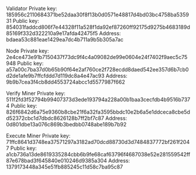 Validator
Private key: 185956c2110684371be52daa30f8f13b0d0571e48817d4bd03bc4758ba535931
Public key: 854031faddcd806f7e44328f11a528f1da92ef87260ff92175d9275b4683189d85169f332d322210a9e17afda42475f5
Address: bdaea53c881eae1429ea7dc4b711a9b5b305a7ac
 

Node
Private key: 2e4ce473e91b7150437f73dc9f4c4a09082de99e0604e24f7402f9aec5c75948
Public key: a57a00c7ba37d0b65b90f64e2af760ce2f728ecdd8daed542ee357d6b7cb0d2de1afe9b7ffcfddd7d119dc8a4e47ac93
Address: 9b9b7cea3f4cb8dd4553724abcc1d5577987f662
 

Verify Miner
Private key: 511f2fd3f52794b99407373d3ede193794a228a00b1baa3cecfdb4b9516b7374
Public key: 826f6842d6a75e9360b8cbe21f6a32fa3595bbdc10e2b6a5e1ddceca8cbe5dd52372cbc1d7dbdc8626128b7ff2bf7c87
Address: 0d801dbe13a076c869b3bedbb0748abe189b7b92
 
 
Execute Miner
Private key: 71ffc8641d3748ea37571297a3182ad70dcd88730d3d7484837772bf261f2047
Public key: a1cb736a13de8619335284cbb6b9fe68caf63796f4687038e52e281559542ff87e678bad3f645840e010246d9385a304
Address: 1379173448a345e51fb885245c11d58c7ba95c87
 

